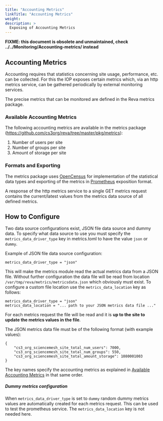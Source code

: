 ```yaml
---
title: "Accounting Metrics"
linkTitle: "Accounting Metrics"
weight: 
description: >
  Exposing of Accounting Metrics
---
```


**FIXME: this document is obsolete and unmaintained, check
../../Monitoring/Accounting-metrics/
instead**

## Accounting Metrics
Accounting requires that statistics concerning site usage, performance, etc. can be collected. For this the IOP exposes certain metrics which, via an http metrics service, can be gathered periodically by external monitoring services.

The precise metrics that can be monitored are defined in the Reva metrics package.

### Available Accounting Metrics

The following accounting metrics are available in the metrics package (https://github.com/cs3org/reva/tree/master/pkg/metrics):

1. Number of users per site
2. Number of groups per site
3. Amount of storage per site

### Formats and Exporting
The metrics package uses [OpenCensus](https://opencensus.io/) for implementation of the statistical data types and exporting of the metrics in [Prometheus](https://prometheus.io/) exposition format. 

A response of the http metrics service to a single GET metrics request contains the current/latest values from the metrics data source of all defined metrics.

## How to Configure
Two data source configurations exist, JSON file data source and dummy data. To specify what data source to use you must specify the `metrics_data_driver_type` key in metrics.toml to have the value `json` or `dummy`. 

Example of JSON file data source configuration:
```
metrics_data_driver_type = "json"
``` 
This will make the metrics module read the actual metrics data from a JSON file. Without further configuration the data file will be read from location `/var/tmp/reva/metrics/metricsdata.json` which obviously must exist. To configure a custom file location use the `metrics_data_location` key as follows: 
```
metrics_data_driver_type = "json"
metrics_data_location = "... path to your JSON metrics data file ..."
```

For each metrics request the file will be read and it is __up to the site to update the metrics values in the file__.

The JSON metrics data file must be of the following format (with example values):
```
{
    "cs3_org_sciencemesh_site_total_num_users": 7000,
    "cs3_org_sciencemesh_site_total_num_groups": 550,
    "cs3_org_sciencemesh_site_total_amount_storage": 1080001003
}
```
The key names specify the accounting metrics as explained in [Available Accounting Metrics](#available-accounting-metrics) in that same order.

##### Dummy metrics configuration
When `metrics_data_driver_type` is set to `dummy` random dummy metrics values are automatically created for each metrics request. This can be used to test the prometheus service. The `metrics_data_location` key is not needed here.
